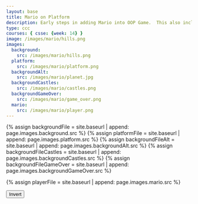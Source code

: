 ```yaml
---
layout: base
title: Mario on Platform
description: Early steps in adding Mario into OOP Game.  This also includes a level change.
type: ccc
courses: { csse: {week: 14} }
image: /images/mario/hills.png
images:
  background:
    src: /images/mario/hills.png
  platform:
    src: /images/mario/platform.png
  backgroundAlt:
    src: /images/mario/planet.jpg
  backgroundCastles:
    src: /images/mario/castles.png
  backgroundGameOver:
    src: /images/mario/game_over.png
  mario:
    src: /images/mario/player.png
---
```

<!-- Liquid code, run by Jekyll, used to define location of asset(s) -->
{% assign backgroundFile = site.baseurl | append: page.images.background.src %}
{% assign platformFile = site.baseurl | append: page.images.platform.src %}
{% assign backgroundFileAlt = site.baseurl | append: page.images.backgroundAlt.src %}
{% assign backgroundFileCastles = site.baseurl | append: page.images.backgroundCastles.src %}
{% assign backgroundFileGameOver = site.baseurl | append: page.images.backgroundGameOver.src %}

{% assign playerFile = site.baseurl | append: page.images.mario.src %}

<style>
    #controls, #gameover {
        position: relative;
        z-index: 2; /*Ensure the controls are on top*/
    }
</style>

<!-- Prepare DOM elements -->
<!-- Wrap both the canvas and controls in a container div -->
<div id="canvasContainer">
    <div id="controls"> <!-- Controls -->
        <!-- Background controls -->
        <button id="toggleCanvasEffect">Invert</button>
    </div>
    <div id="gameover" hidden>
        <button id="restartGame">Restart</button>
    </div>
</div>


<script type="module">
    import GameEnv from '{{site.baseurl}}/assets/js/mario/GameEnv.js';
    import GameLevel from '{{site.baseurl}}/assets/js/mario/GameLevel.js';
    import GameManager from '{{site.baseurl}}/assets/js/mario/GameManager.js';

    // Setup GameEnv
    GameEnv.gameSpeed = 2;
    GameEnv.gravity = 3;

    // Level completion tester
    function testerCompletion() {
        console.log(GameEnv.player?.x)
        if (GameEnv.player?.x > 500) {
            return true;
        } else {
            return false;
        }
    }

    // GameOver callback
    async function gameOver() {
      const gameover = document.getElementById("gameover");

      // Show the game over restart button
      gameover.hidden = false;

      // Helper function to wait for the restart button click
      function waitForRestart() {
        return new Promise((resolve) => {
            // Listen for the restart button click
            const restartButton = document.getElementById('restartGame');
            const restartButtonListener = () => {
                // Restart the game when the button is clicked
                resolve(true);
            };

            // Attach the restart button listener
            restartButton.addEventListener('click', restartButtonListener);
        });
      }
      
      // Use waitForRestart to wait for the restart button click
      await waitForRestart();
      gameover.hidden = true;
      
      // Change currentLevel to avoid recycling gameOver
      GameEnv.currentLevel = null;

      return true;
    }


    // Store Game levels
    const levels = [];

    // Add a GameLevel to the array levels
    function createLevel(backgroundFile, platformFile, playerFile, isComplete) {
        const newLevel = new GameLevel();
        newLevel.setBackgroundFile(backgroundFile);
        newLevel.setPlatformFile(platformFile);
        newLevel.setPlayerFile(playerFile);
        newLevel.setIsComplete(isComplete);
        levels.push(newLevel);
    }

    // Mario Hills
    createLevel('{{backgroundFile}}', '{{platformFile}}', '{{playerFile}}', testerCompletion);
    // Alien World
    createLevel('{{backgroundFileAlt}}', '{{platformFile}}', '{{playerFile}}', testerCompletion);
    // No Platform
    createLevel('{{backgroundFileCastles}}', '', '{{playerFile}}', testerCompletion);
    // Game Over
    createLevel('{{backgroundFileGameOver}}', '', '', gameOver);

    // Assign the levels to GameEnv
    GameEnv.levels = levels;

    // create listeners
    toggleCanvasEffect.addEventListener('click', GameEnv.toggleInvert);
    window.addEventListener('resize', GameEnv.resize);

    // start game
    await GameManager.startGame( levels[0] );

</script>
